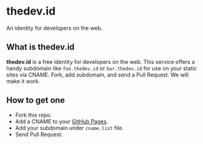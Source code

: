 # thedev.id

An identity for developers on the web.

## What is thedev.id

**thedev.id** is a free identity for developers on the web. This service offers a handy subdomain like `foo.thedev.id` or `bar.thedev.id` for use on your static sites via CNAME. Fork, add subdomain, and send a Pull Request. We will make it work.

## How to get one

- Fork this repo.
- Add a CNAME to your [GitHub Pages](https://pages.github.com).
- Add your subdomain under `cname.list` file.
- Send Pull Request.
